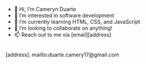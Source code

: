 - 👋  Hi, I’m Cameryn Duarte
- 👀  I’m interested in software development
- 🌱  I’m currently learning HTML, CSS, and JavaScript
- 💞️  I’m looking to collaborate on anything!
- 📫  Reach out to me via [email][address]
<br/>
[address]: mailto:duarte.camery17@gmail.com

